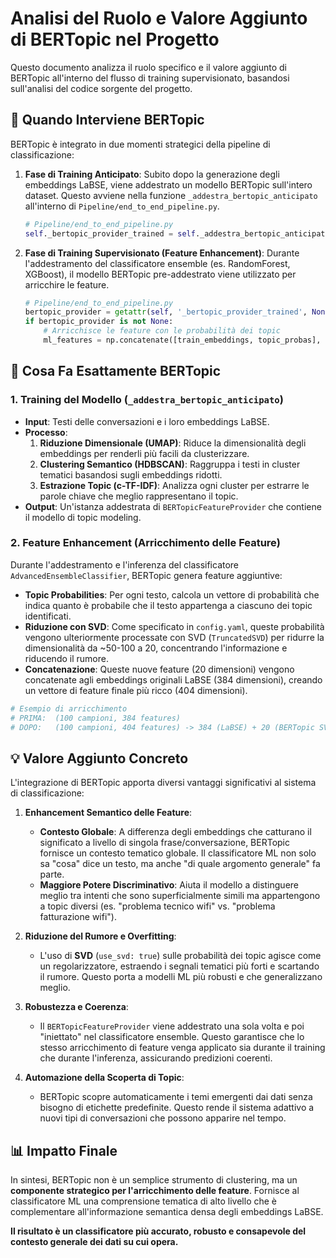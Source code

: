 # Analisi del Ruolo e Valore Aggiunto di BERTopic nel Progetto

Questo documento analizza il ruolo specifico e il valore aggiunto di BERTopic all'interno del flusso di training supervisionato, basandosi sull'analisi del codice sorgente del progetto.

## 🎯 Quando Interviene BERTopic

BERTopic è integrato in due momenti strategici della pipeline di classificazione:

1.  **Fase di Training Anticipato**: Subito dopo la generazione degli embeddings LaBSE, viene addestrato un modello BERTopic sull'intero dataset. Questo avviene nella funzione `_addestra_bertopic_anticipato` all'interno di `Pipeline/end_to_end_pipeline.py`.

    ```python
    # Pipeline/end_to_end_pipeline.py
    self._bertopic_provider_trained = self._addestra_bertopic_anticipato(sessioni, embeddings)
    ```

2.  **Fase di Training Supervisionato (Feature Enhancement)**: Durante l'addestramento del classificatore ensemble (es. RandomForest, XGBoost), il modello BERTopic pre-addestrato viene utilizzato per arricchire le feature.

    ```python
    # Pipeline/end_to_end_pipeline.py
    bertopic_provider = getattr(self, '_bertopic_provider_trained', None)
    if bertopic_provider is not None:
        # Arricchisce le feature con le probabilità dei topic
        ml_features = np.concatenate([train_embeddings, topic_probas], axis=1)
    ```

## 🔬 Cosa Fa Esattamente BERTopic

### 1. Training del Modello (`_addestra_bertopic_anticipato`)

-   **Input**: Testi delle conversazioni e i loro embeddings LaBSE.
-   **Processo**:
    1.  **Riduzione Dimensionale (UMAP)**: Riduce la dimensionalità degli embeddings per renderli più facili da clusterizzare.
    2.  **Clustering Semantico (HDBSCAN)**: Raggruppa i testi in cluster tematici basandosi sugli embeddings ridotti.
    3.  **Estrazione Topic (c-TF-IDF)**: Analizza ogni cluster per estrarre le parole chiave che meglio rappresentano il topic.
-   **Output**: Un'istanza addestrata di `BERTopicFeatureProvider` che contiene il modello di topic modeling.

### 2. Feature Enhancement (Arricchimento delle Feature)

Durante l'addestramento e l'inferenza del classificatore `AdvancedEnsembleClassifier`, BERTopic genera feature aggiuntive:

-   **Topic Probabilities**: Per ogni testo, calcola un vettore di probabilità che indica quanto è probabile che il testo appartenga a ciascuno dei topic identificati.
-   **Riduzione con SVD**: Come specificato in `config.yaml`, queste probabilità vengono ulteriormente processate con SVD (`TruncatedSVD`) per ridurre la dimensionalità da ~50-100 a 20, concentrando l'informazione e riducendo il rumore.
-   **Concatenazione**: Queste nuove feature (20 dimensioni) vengono concatenate agli embeddings originali LaBSE (384 dimensioni), creando un vettore di feature finale più ricco (404 dimensioni).

```python
# Esempio di arricchimento
# PRIMA:  (100 campioni, 384 features)
# DOPO:   (100 campioni, 404 features) -> 384 (LaBSE) + 20 (BERTopic SVD)
```

## 💡 Valore Aggiunto Concreto

L'integrazione di BERTopic apporta diversi vantaggi significativi al sistema di classificazione:

1.  **Enhancement Semantico delle Feature**:
    -   **Contesto Globale**: A differenza degli embeddings che catturano il significato a livello di singola frase/conversazione, BERTopic fornisce un contesto tematico globale. Il classificatore ML non solo sa "cosa" dice un testo, ma anche "di quale argomento generale" fa parte.
    -   **Maggiore Potere Discriminativo**: Aiuta il modello a distinguere meglio tra intenti che sono superficialmente simili ma appartengono a topic diversi (es. "problema tecnico wifi" vs. "problema fatturazione wifi").

2.  **Riduzione del Rumore e Overfitting**:
    -   L'uso di **SVD** (`use_svd: true`) sulle probabilità dei topic agisce come un regolarizzatore, estraendo i segnali tematici più forti e scartando il rumore. Questo porta a modelli ML più robusti e che generalizzano meglio.

3.  **Robustezza e Coerenza**:
    -   Il `BERTopicFeatureProvider` viene addestrato una sola volta e poi "iniettato" nel classificatore ensemble. Questo garantisce che lo stesso arricchimento di feature venga applicato sia durante il training che durante l'inferenza, assicurando predizioni coerenti.

4.  **Automazione della Scoperta di Topic**:
    -   BERTopic scopre automaticamente i temi emergenti dai dati senza bisogno di etichette predefinite. Questo rende il sistema adattivo a nuovi tipi di conversazioni che possono apparire nel tempo.

## 📊 Impatto Finale

In sintesi, BERTopic non è un semplice strumento di clustering, ma un **componente strategico per l'arricchimento delle feature**. Fornisce al classificatore ML una comprensione tematica di alto livello che è complementare all'informazione semantica densa degli embeddings LaBSE.

**Il risultato è un classificatore più accurato, robusto e consapevole del contesto generale dei dati su cui opera.**
